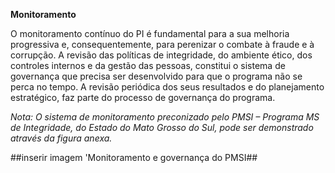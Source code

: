 **Monitoramento**

O monitoramento contínuo do PI é fundamental para a sua melhoria progressiva e, consequentemente, para perenizar o combate à fraude e à corrupção. A revisão das políticas de integridade, do ambiente ético, dos controles internos e da gestão das pessoas, constitui o sistema de governança que precisa ser desenvolvido para que o programa não se perca no tempo. A revisão periódica dos seus resultados e do planejamento estratégico, faz parte do processo de governança do programa.

<i> Nota: O sistema de monitoramento preconizado pelo PMSI – Programa MS de Integridade, do Estado do Mato Grosso do Sul, pode ser demonstrado através da figura anexa. </i>

##inserir imagem 'Monitoramento e governança do PMSI##
